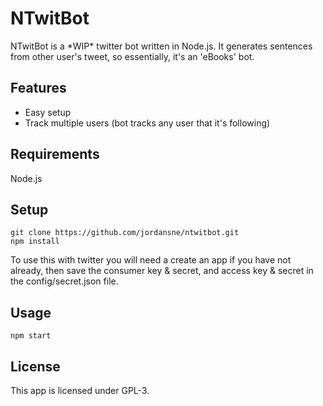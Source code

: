 # NTwitBot

NTwitBot is a \*WIP\* twitter bot written in Node.js. It generates sentences from other user's tweet, so essentially, it's an 'eBooks' bot.

## Features

* Easy setup
* Track multiple users (bot tracks any user that it's following)

## Requirements

Node.js

## Setup

    git clone https://github.com/jordansne/ntwitbot.git
    npm install

To use this with twitter you will need a create an app if you have not already, then save the consumer key & secret, and access key & secret in the config/secret.json file.

## Usage

    npm start

## License

This app is licensed under GPL-3.
